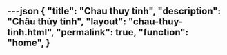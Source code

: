 ---json
{
"title": "Chau thuy tinh",
"description": "Châu thủy tinh",
"layout": "chau-thuy-tinh.html",
"permalink": true,
"function": "home",
}
---
